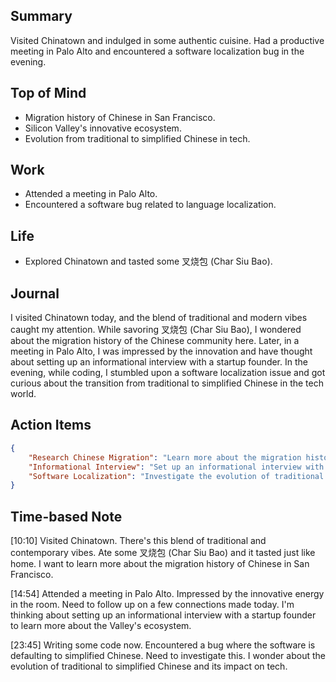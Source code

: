 ## Summary
Visited Chinatown and indulged in some authentic cuisine. Had a productive meeting in Palo Alto and encountered a software localization bug in the evening.

## Top of Mind
- Migration history of Chinese in San Francisco.
- Silicon Valley's innovative ecosystem.
- Evolution from traditional to simplified Chinese in tech.

## Work
- Attended a meeting in Palo Alto.
- Encountered a software bug related to language localization.

## Life
- Explored Chinatown and tasted some 叉烧包 (Char Siu Bao).

## Journal
I visited Chinatown today, and the blend of traditional and modern vibes caught my attention. While savoring 叉烧包 (Char Siu Bao), I wondered about the migration history of the Chinese community here. Later, in a meeting in Palo Alto, I was impressed by the innovation and have thought about setting up an informational interview with a startup founder. In the evening, while coding, I stumbled upon a software localization issue and got curious about the transition from traditional to simplified Chinese in the tech world.

## Action Items
```json
{
    "Research Chinese Migration": "Learn more about the migration history of Chinese in San Francisco.",
    "Informational Interview": "Set up an informational interview with a startup founder in Silicon Valley.",
    "Software Localization": "Investigate the evolution of traditional to simplified Chinese in tech and its impact."
}
```

## Time-based Note
[10:10] Visited Chinatown. There's this blend of traditional and contemporary vibes. Ate some 叉烧包 (Char Siu Bao) and it tasted just like home. I want to learn more about the migration history of Chinese in San Francisco.

[14:54] Attended a meeting in Palo Alto. Impressed by the innovative energy in the room. Need to follow up on a few connections made today. I'm thinking about setting up an informational interview with a startup founder to learn more about the Valley's ecosystem.

[23:45] Writing some code now. Encountered a bug where the software is defaulting to simplified Chinese. Need to investigate this. I wonder about the evolution of traditional to simplified Chinese and its impact on tech.

